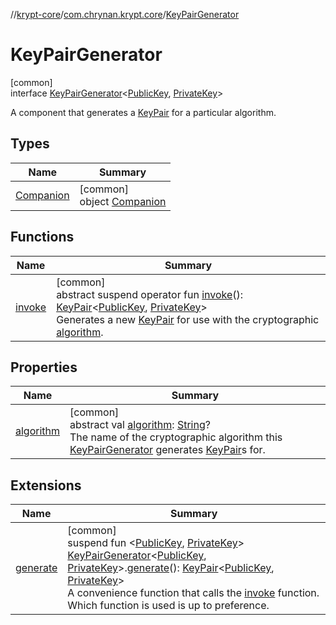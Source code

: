 //[krypt-core](../../../index.md)/[com.chrynan.krypt.core](../index.md)/[KeyPairGenerator](index.md)

# KeyPairGenerator

[common]\
interface [KeyPairGenerator](index.md)&lt;[PublicKey](index.md), [PrivateKey](index.md)&gt;

A component that generates a [KeyPair](../-key-pair/index.md) for a particular algorithm.

## Types

| Name | Summary |
|---|---|
| [Companion](-companion/index.md) | [common]<br>object [Companion](-companion/index.md) |

## Functions

| Name | Summary |
|---|---|
| [invoke](invoke.md) | [common]<br>abstract suspend operator fun [invoke](invoke.md)(): [KeyPair](../-key-pair/index.md)&lt;[PublicKey](index.md), [PrivateKey](index.md)&gt;<br>Generates a new [KeyPair](../-key-pair/index.md) for use with the cryptographic [algorithm](algorithm.md). |

## Properties

| Name | Summary |
|---|---|
| [algorithm](algorithm.md) | [common]<br>abstract val [algorithm](algorithm.md): [String](https://kotlinlang.org/api/latest/jvm/stdlib/kotlin/-string/index.html)?<br>The name of the cryptographic algorithm this [KeyPairGenerator](index.md) generates [KeyPair](../-key-pair/index.md)s for. |

## Extensions

| Name | Summary |
|---|---|
| [generate](../generate.md) | [common]<br>suspend fun &lt;[PublicKey](../generate.md), [PrivateKey](../generate.md)&gt; [KeyPairGenerator](index.md)&lt;[PublicKey](../generate.md), [PrivateKey](../generate.md)&gt;.[generate](../generate.md)(): [KeyPair](../-key-pair/index.md)&lt;[PublicKey](../generate.md), [PrivateKey](../generate.md)&gt;<br>A convenience function that calls the [invoke](../invoke.md) function. Which function is used is up to preference. |
